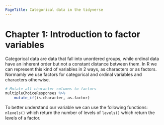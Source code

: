 ```yaml
---
PageTitle: Categorical data in the tidyverse
---
```


# Chapter 1: Introduction to factor variables

Categorical data are data that fall into unordered groups, while ordinal data have an inherent order but not a constant distance between them. In R we can represent this kind of variables in 2 ways, as characters or as factors. Normamly we use factors for categorical and ordinal variables and characters otherwise.

```r
# Mutate all character columns to factors
multipleChoiceResponses %>%
    mutate_if(is.character, as.factor)
```
To better understand our variable we can use the following functions: `nlevels()` which return the number of levels of `levels()` which return the levels of a factor.
